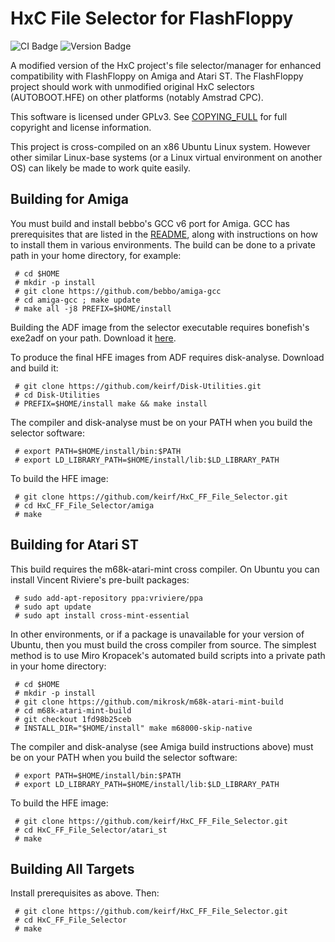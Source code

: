 
# HxC File Selector for FlashFloppy

![CI Badge][ci-badge]
![Version Badge][version-badge]

A modified version of the HxC project's file selector/manager for
enhanced compatibility with FlashFloppy on Amiga and Atari ST. The
FlashFloppy project should work with unmodified original HxC
selectors (AUTOBOOT.HFE) on other platforms (notably Amstrad CPC).

This software is licensed under GPLv3. See
[COPYING_FULL](/COPYING_FULL) for full copyright and license
information.

This project is cross-compiled on an x86 Ubuntu Linux system. However
other similar Linux-base systems (or a Linux virtual environment on
another OS) can likely be made to work quite easily.

## Building for Amiga

You must build and install bebbo's GCC v6 port for Amiga.  GCC has
prerequisites that are listed in the
[README](https://github.com/bebbo/amiga-gcc/blob/master/README.md),
along with instructions on how to install them in various
environments.  The build can be done to a private path in your home
directory, for example:
```
 # cd $HOME
 # mkdir -p install
 # git clone https://github.com/bebbo/amiga-gcc
 # cd amiga-gcc ; make update
 # make all -j8 PREFIX=$HOME/install
```

Building the ADF image from the selector executable requires
bonefish's exe2adf on your path. Download it
[here](http://www.exe2adf.com).

To produce the final HFE images from ADF requires disk-analyse. Download
and build it:
```
 # git clone https://github.com/keirf/Disk-Utilities.git
 # cd Disk-Utilities
 # PREFIX=$HOME/install make && make install
```

The compiler and disk-analyse must be on your PATH when you build
the selector software:
```
 # export PATH=$HOME/install/bin:$PATH
 # export LD_LIBRARY_PATH=$HOME/install/lib:$LD_LIBRARY_PATH
```

To build the HFE image:
```
 # git clone https://github.com/keirf/HxC_FF_File_Selector.git
 # cd HxC_FF_File_Selector/amiga
 # make
```

## Building for Atari ST

This build requires the m68k-atari-mint cross compiler. On Ubuntu you
can install Vincent Riviere's pre-built packages:
```
 # sudo add-apt-repository ppa:vriviere/ppa
 # sudo apt update
 # sudo apt install cross-mint-essential
```

In other environments, or if a package is unavailable for your version
of Ubuntu, then you must build the cross compiler from source. The
simplest method is to use Miro Kropacek's automated build scripts into
a private path in your home directory:
```
 # cd $HOME
 # mkdir -p install
 # git clone https://github.com/mikrosk/m68k-atari-mint-build
 # cd m68k-atari-mint-build
 # git checkout 1fd98b25ceb
 # INSTALL_DIR="$HOME/install" make m68000-skip-native
```

The compiler and disk-analyse (see Amiga build instructions above) must be
on your PATH when you build the selector software:
```
 # export PATH=$HOME/install/bin:$PATH
 # export LD_LIBRARY_PATH=$HOME/install/lib:$LD_LIBRARY_PATH
```

To build the HFE image:
```
 # git clone https://github.com/keirf/HxC_FF_File_Selector.git
 # cd HxC_FF_File_Selector/atari_st
 # make
```

## Building All Targets

Install prerequisites as above. Then:
```
 # git clone https://github.com/keirf/HxC_FF_File_Selector.git
 # cd HxC_FF_File_Selector
 # make
```

[ci-badge]: https://github.com/keirf/HxC_FF_File_Selector/workflows/CI/badge.svg
[version-badge]: https://img.shields.io/github/v/release/keirf/HxC_FF_File_Selector
